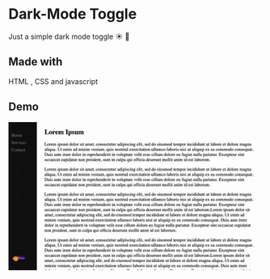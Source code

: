 # Dark-Mode Toggle

Just a simple dark mode toggle :sunny: :night_with_stars: 

## Made with

HTML , CSS and javascript 

## Demo 

![Dark Mode Toggle](demo/DarkModeToggle.gif)
